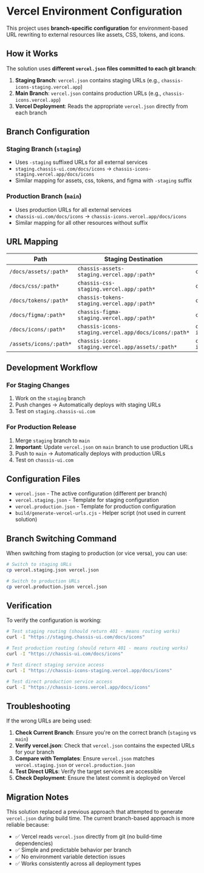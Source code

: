 # Vercel Environment Configuration

This project uses **branch-specific configuration** for environment-based URL rewriting to external resources like assets, CSS, tokens, and icons.

## How it Works

The solution uses **different `vercel.json` files committed to each git branch**:

1. **Staging Branch**: `vercel.json` contains staging URLs (e.g., `chassis-icons-staging.vercel.app`)
2. **Main Branch**: `vercel.json` contains production URLs (e.g., `chassis-icons.vercel.app`)
3. **Vercel Deployment**: Reads the appropriate `vercel.json` directly from each branch

## Branch Configuration

### Staging Branch (`staging`)
- Uses `-staging` suffixed URLs for all external services
- `staging.chassis-ui.com/docs/icons` → `chassis-icons-staging.vercel.app/docs/icons`
- Similar mapping for assets, css, tokens, and figma with `-staging` suffix

### Production Branch (`main`)
- Uses production URLs for all external services
- `chassis-ui.com/docs/icons` → `chassis-icons.vercel.app/docs/icons`
- Similar mapping for all other resources without suffix

## URL Mapping

| Path | Staging Destination | Production Destination |
|------|-------------------|----------------------|
| `/docs/assets/:path*` | `chassis-assets-staging.vercel.app/:path*` | `chassis-assets.vercel.app/:path*` |
| `/docs/css/:path*` | `chassis-css-staging.vercel.app/:path*` | `chassis-css.vercel.app/:path*` |
| `/docs/tokens/:path*` | `chassis-tokens-staging.vercel.app/:path*` | `chassis-tokens.vercel.app/:path*` |
| `/docs/figma/:path*` | `chassis-figma-staging.vercel.app/:path*` | `chassis-figma.vercel.app/:path*` |
| `/docs/icons/:path*` | `chassis-icons-staging.vercel.app/docs/icons/:path*` | `chassis-icons.vercel.app/docs/icons/:path*` |
| `/assets/icons/:path*` | `chassis-icons-staging.vercel.app/assets/:path*` | `chassis-icons.vercel.app/assets/:path*` |

## Development Workflow

### For Staging Changes
1. Work on the `staging` branch
2. Push changes → Automatically deploys with staging URLs
3. Test on `staging.chassis-ui.com`

### For Production Release
1. Merge `staging` branch to `main` 
2. **Important**: Update `vercel.json` on `main` branch to use production URLs
3. Push to `main` → Automatically deploys with production URLs
4. Test on `chassis-ui.com`

## Configuration Files

- `vercel.json` - The active configuration (different per branch)
- `vercel.staging.json` - Template for staging configuration  
- `vercel.production.json` - Template for production configuration
- `build/generate-vercel-urls.cjs` - Helper script (not used in current solution)

## Branch Switching Command

When switching from staging to production (or vice versa), you can use:

```bash
# Switch to staging URLs
cp vercel.staging.json vercel.json

# Switch to production URLs  
cp vercel.production.json vercel.json
```

## Verification

To verify the configuration is working:

```bash
# Test staging routing (should return 401 - means routing works)
curl -I "https://staging.chassis-ui.com/docs/icons"

# Test production routing (should return 401 - means routing works)  
curl -I "https://chassis-ui.com/docs/icons"

# Test direct staging service access
curl -I "https://chassis-icons-staging.vercel.app/docs/icons"

# Test direct production service access
curl -I "https://chassis-icons.vercel.app/docs/icons"
```

## Troubleshooting

If the wrong URLs are being used:

1. **Check Current Branch**: Ensure you're on the correct branch (`staging` vs `main`)
2. **Verify vercel.json**: Check that `vercel.json` contains the expected URLs for your branch
3. **Compare with Templates**: Ensure `vercel.json` matches `vercel.staging.json` or `vercel.production.json`
4. **Test Direct URLs**: Verify the target services are accessible
5. **Check Deployment**: Ensure the latest commit is deployed on Vercel

## Migration Notes

This solution replaced a previous approach that attempted to generate `vercel.json` during build time. The current branch-based approach is more reliable because:

- ✅ Vercel reads `vercel.json` directly from git (no build-time dependencies)
- ✅ Simple and predictable behavior per branch
- ✅ No environment variable detection issues
- ✅ Works consistently across all deployment types
